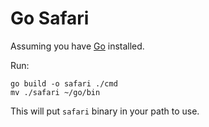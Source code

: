 # Go Safari

Assuming you have [Go](https://go.dev) installed.

Run:

```
go build -o safari ./cmd
mv ./safari ~/go/bin
```

This will put `safari` binary in your path to use.
